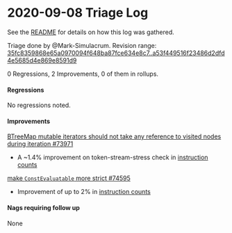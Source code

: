 # 2020-09-08 Triage Log

See the [README](README.md) for details on how this log was gathered.

Triage done by @Mark-Simulacrum.
Revision range: [35fc8359868e65a0970094f648ba87fce634e8c7..a53f449516f23486d2dfd4e5685d4e869e8591d9]()

0 Regressions, 2 Improvements, 0 of them in rollups.

#### Regressions

No regressions noted.

#### Improvements

[BTreeMap mutable iterators should not take any reference to visited nodes during iteration #73971](https://github.com/rust-lang/rust/pull/73971)
- A ~1.4% improvement on token-stream-stress check in [instruction counts](https://perf.rust-lang.org/compare.html?start=b4bdc07ff5a70175dbcdff7331c557245ddb012f&end=d92155bf6ae0b7d79fc83cbeeb0cc0c765353471)

[make `ConstEvaluatable` more strict #74595](https://github.com/rust-lang/rust/pull/74595)
- Improvement of up to 2% in [instruction counts](https://perf.rust-lang.org/compare.html?start=d92155bf6ae0b7d79fc83cbeeb0cc0c765353471&end=e2be5f568d1f60365b825530f5b5cb722460591b)

#### Nags requiring follow up

None
